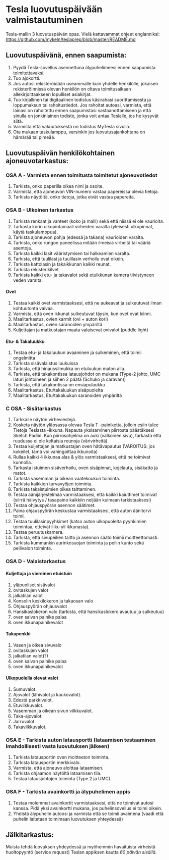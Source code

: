 # Tesla luovutuspäivään valmistautuminen
Tesla-mallin 3 luovutuspäivän opas.
Vielä kattavammat ohjeet englanniksi: https://github.com/mykeln/teslaprep/blob/master/README.md

## Luovutuspäivänä, ennen saapumista:
1. Pyydä Tesla-sovellus asennettuna älypuhelimeesi ennen saapumista toimitettavaksi.
2. Tuo ajokortti.
3. Jos autosi rekisteröidään useammalle kuin yhdelle henkilölle, jokaisen rekisteröinnissä olevan henkilön on oltava toimitusaikaan allekirjoittaakseen lopulliset asiakirjat.
4. Tuo kirjallinen tai digitaalinen todistus käsirahasi suorittamisesta ja loppumaksun tai rahoitustiedot. Jos rahoitat autoasi, varmista, että lainasi on rahoitettu ennen saapumistasi vastaanottamiseen ja että sinulla on jonkinlainen todiste, jonka voit antaa Teslalle, jos he kysyvät siitä.
5. Varmista että vakuutuksestä on todistus MyTesla sivulla.
6. Ota mukaan taskulamppu, varsinkin jos luovutusajankohtana on hämärää tai pimeää.

## Luovutuspäivän henkilökohtainen ajoneuvotarkastus:

### OSA A - Varmista ennen toimitusta toimitetut ajoneuvotiedot
1. Tarkista, onko paperilla oikea nimi ja osoite.
2. Varmista, että ajoneuvon VIN-numero vastaa papereissa olevia tietoja.
3. Tarkista näytöltä, onko tietoja, jotka eivät vastaa papereita.

### OSA B - Ulkoinen tarkastus
1. Tarkista renkaat ja vanteet (koko ja malli) sekä että niissä ei ole vaurioita.
2. Tarkasta korin ulkopintamaali virheiden varalta (yleisesti ulkopinnat, käytä taskulamppua).
3. Tarkista ajoneuvon pohja (edessä ja takana) vaurioiden varalta.
4. Tarkista, onko rungon paneelissa mitään ilmeisiä virheitä tai vääriä asentoja.
6. Tarkista kaikki lasit vääristymisen tai halkeamien varalta.
7. Tarkista, että tuulilasi ja tuulilasin verhoilu ovat oikein.
8. Tarkista kattolasin ja takaikkunan kaikki reunat.
9. Tarkista rekisterikilvet
10. Tarkista kaikki etu- ja takavalot sekä etuikkunan kamera tiivistyneen veden varalta.

#### Ovet
1. Testaa kaikki ovet varmistaaksesi, että ne aukeavat ja sulkeutuvat ilman kohtuutonta vaivaa. 
2. Varmista, että oven ikkunat sulkeutuvat täysin, kun ovet ovat kiinni.
3. Maalitarkastus, ovien karmit (ovi + auton kori)
4. Maalitarkastus, ovien saranoiden ympäriltä
5. Kuljettajan ja matkustajan maata valaisevat ovivalot (puddle light)


#### Etu- & Takaluukku
1. Testaa etu- ja takaluukun avaaminen ja sulkeminen, että toimii ongelmitta
2. Tarkista sisävalaistus luukuissa
3. Tarkista, että hinaussilmukka on etuluukun maton alla.
4. Tarkista, että takakontissa latausjohdot on mukana (Type-2 johto, UMC laturi johtoineen ja siihen 2 päätä (Schuko ja caravan))
5. Tarkista, että takakontissa on ensiapulaukku
6. Maalitarkastus, Etu/takaluukun sisäpuolelta
7. Maalitarkastus, Etu/takaluukun saranoiden ympäriltä

### C OSA - Sisätarkastus
1. Tarkkaile näytön virheviestejä.
2. Kosketa näytön yläosassa olevaa Tesla T -painiketta, jolloin esiin tulee Tietoja Teslasta -ikkuna. Napauta yksisarvinen piirrosta päästäksesi Sketch Padiin. Kun piirrosohjelma on auki (valkoinen sivu), tarkasta että ruudussa ei ole keltaisia reunoja (värivirheitä)
3. Testaa kuljettajan ja matkustajan oven hätävapautus (VAROITUS: jos kokeilet, tämä voi vahingoittaa ikkunoita)
4. Rullaa kaikki 4 ikkunaa alas & ylös varmistaaksesi, että ne toimivat kunnolla.
5. Tarkasta istuimen sisäverhoilu, oven sisäpinnat, kojelauta, sisäkatto ja matot.
6. Tarkista vasemman ja oikean vaatekoukun toiminta.
7. Tarkista kaikkien turvavyöjen toiminta.
8. Tarkista takaistuimien oikea taittaminen.
9. Testaa äänijärjestelmää varmistaaksesi, että kaikki kaiuttimet toimivat (siirrä häivytys / tasapaino kaikkiin neljään kulmaan tarkistaaksesi)
10. Testaa ohjauspyörän asennon säätimet.
11. Paina ohjauspyörän keskustaa varmistaaksesi, että auton äänitorvi toimii.
12. Testaa tuulilasinpyyhkimet (katso auton ulkopuolelta pyyhkimien toimintaa, etteivät liiku yli ikkunasta).
13. Testaa peruutuskamera.
14. Tarkista, että sivupeilien taitto ja asennon säätö toimii moitteettomasti.
15. Tarkista kummankin aurinkosuojan toiminta ja peilin kunto sekä peilivalon toiminta.

### OSA D - Valaistarkastus

#### Kuljettaja ja viereinen etuistuin
1. yläpuoliset sisävalot
2. ovitaskujen valot
3. jalkatilan valot
4. Konsolin keskilokeron ja takaosan valo
5. Ohjauspyörän ohjausvalot
6. Hansikaslokeron valo (tarkista, että hansikaslokero avautuu ja sulkeutuu)
7. oven salvan painike palaa
8. oven ikkunapainikevalot

#### Takapenkki
1. Vasen ja oikea sivuvalo
2. ovitaskujen valot
3. jalkatilan valot(?)
4. oven salvan painike palaa
5. oven ikkunapainikevalot

#### Ulkopuolella olevat valot
1. Sumuvalot.
2. Ajovalot (lähivalot ja kaukovalot).
3. Edestä parkkivalot.
4. Etuvilkkuvalot.
5. Vasemman ja oikean sivun vilkkuvalot.
6. Taka-ajovalot.
7. Jarruvalot.
8. Takavilkkuvalot.

### OSA E - Tarkista auton latausportti (lataamisen testaaminen lmahdollisesti vasta luovutuksen jälkeen)
1. Tarkista latausportin oven moitteeton toiminta.
2. Tarkista latausportin merkkivalo.
3. Varmista, että ajoneuvo aloittaa lataamisen.
4. Tarkista ohjaamon näytöltä lataamisen tila.
5. Testaa latausjohtojen toiminta (Type 2 ja UMC).

### OSA F - Tarkista avainkortti ja älypuhelimen appis
1. Testaa molemmat avainkortit varmistaaksesi, että ne toimivat autosi kanssa. Pidä yksi avainkortti mukana, jos puhelinsovellus ei toimi oikein.
2. Yhdistä älypuhelin autoosi ja varmista että se toimii avaimena (vaadi että puhelin laitetaan toimimaan luovutuksen yhteydessä)

## Jälkitarkastus:
Muista tehdä luovuksen yhdeydessä ja myöhemmin havaituista virheistä huoltopyyntö (service request) Teslan appiksen kautta *60 päivän sisällä*.
